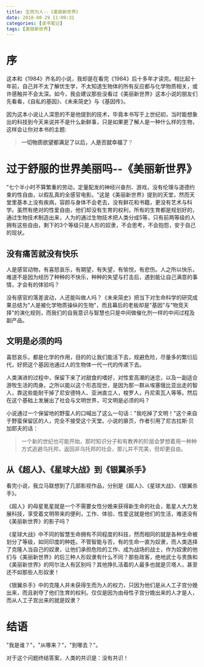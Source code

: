 ```yaml
---
title: 生而为人--《美丽新世界》
date: 2018-08-29 11:09:31
categories: [读书笔记]
tags: [美丽新世界] 
---
```

# 序
这本和《1984》齐名的小说，我却是在看完《1984》后十多年才读完。相比起十年前，自己并不太了解优生学，不太知道生物体的所有反应都与化学物质相关，或许感触并不会太深。如今，我会建议那些没看过《美丽新世界》这本小说的朋友们先看看，《自私的基因》、《未来简史》与《基因传》。

因为这本小说让人深思的不是他提到的技术，毕竟本书写于上世纪初，当时能想象出的科技到今天来说并不是什么新鲜事，只是如果更了解人是一种什么样的生物，这样会让你对本书的主题:
> **一切物质欲望都满足了以后，人是否就幸福了**？
<!-- more -->

# 过于舒服的世界美丽吗--《美丽新世界》

"七个半小时不算繁重的劳动，定量配发的神经兴奋剂、游戏，没有伦理与道德约束的性自由，以假乱真的全感官电影。"这是《美丽新世界》提到的天堂，然而天堂里基本上没有疾病，容颜与身体不会老去，没有鲜花和书籍，更没有艺术与科学。虽然有绝对的性爱自由，他们却没有生育的权利，所有的生育都是规划好的，通过生物技术制造出来，人为的通过生物技术把人类分成5等，只有前两等级的人拥有这些自由，剩下的3个等级只是人形的奴隶，不会思考，不会抱怨，安于自己的现状。

## 没有痛苦就没有快乐

人是感官动物，有喜怒哀乐，有期望，有失望，有愉悦，有悲伤。人之所以快乐，难道不是因为经历了种种的不快乐，种种的失望与打击后，遇到能让自己满意的事情，才会有的体验吗？

没有感官的落差波动，人还能叫做人吗？《未来简史》把当下对生命科学的研究成果总结为"人是被化学物质操纵的生物"，而且幕后的老板却是"基因"与"物竞天择"的演化规则，而我们的自我意识与智慧也只是中间做催化剂一样的中间过程及副产品。

## 文明是必须的吗
喜怒哀乐，都是化学的作用，目的的让我们能活下去，规避危险，尽量多的繁衍后代，好把这个基因池通过人的生物体一代一代的传递下去。

人类演进的过程中，保留下来了对甜食的嗜好，对性爱高潮的迷恋，以及一副适合游牧生活的肉身。之所以能以这个形态现世，是因为那一群从埃塞俄比亚出走的智人，靠这些能耐干掉了尼安德特人、亚洲直立人，梭罗人，丹尼索瓦人等等。然后在这个基础上发展出了社会与文明世界，可文明是必须的吗？

小说通过一个保留地的野蛮人的口喊出了这么一句话："我吃掉了文明！"这个来自于野蛮保留区的人，完全不接受这个天堂。小说的扉页，作者引用了尼古拉斯·贝加耶夫的话：
> 一个新的世纪也可能开始，那时知识分子和有教养的阶层会梦想着用一种种方式逃避乌托邦，返回非乌托邦的社会，那儿并不完美，但却更自由。

## 从《超人》、《星球大战》到《银翼杀手》

看完小说，我立马联想到了几部影视作品，分别是《超人》、《星球大战》、《银翼杀手》。

《超人》的母星氪星就是一个不需要女性分娩来获得新生命的社会，氪星人大力发展科技，享受着文明带来的便利，工作、体验、性爱这就是他们的生活，难道没有《美丽新世界》的影子吗？

《星球大战》中不同的智慧生命拥有不同程度的科技，然而相同的就是各种生命被划分了等级，如同印度的种姓。不管智能与否，有的生命一直为奴隶，而人类选择了克隆人当自己的奴隶，让他们承担危险的工作、成为战场的战士，作为奴隶的他们与《美丽新世界》的后三种人形奴隶有什么不同？那些政客，绝地武士与贵族和《美丽新世界》的阿尔法人有区别吗？其他挣扎活着的人最多也就是贝塔人，甚至还不如那些人形奴隶！

《银翼杀手》中的克隆人并未获得生而为人的权力，只因为他们是从人工子宫分娩出来，而且剥夺了他们生育的权利。仅仅是因为由母性子宫分娩出来的人才是人，而从人工子宫出来的就是奴隶？

# 结语

"我是谁？"，"从哪来？"，"到哪去？"。

对于这个问题终结答案，人类的共识是：没有共识！